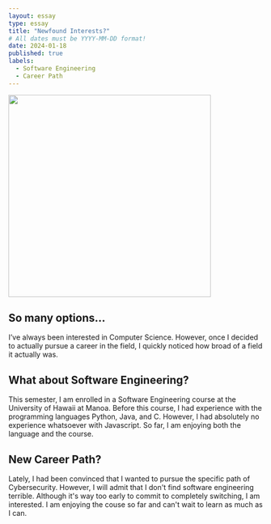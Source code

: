 ```yaml
---
layout: essay
type: essay
title: "Newfound Interests?"
# All dates must be YYYY-MM-DD format!
date: 2024-01-18
published: true
labels:
  - Software Engineering
  - Career Path
---
```


<img width="400px" class="rounded float-start pe-4" src="../img/vacay/newfound-interests.png">

## So many options...

I’ve always been interested in Computer Science. However, once I decided to actually pursue a career in the field, I quickly noticed how broad of a field it actually was. 

## What about Software Engineering?

This semester, I am enrolled in a Software Engineering course at the University of Hawaii at Manoa. Before this course, I had experience with the programming languages Python, Java, and C. However, I had absolutely no experience whatsoever with Javascript. So far, I am enjoying both the language and the course. 

## New Career Path?

Lately, I had been convinced that I wanted to pursue the specific path of Cybersecurity. However, I will admit that I don't find software engineering terrible. Although it's way too early to commit to completely switching, I am interested. I am enjoying the couse so far and can't wait to learn as much as I can.
